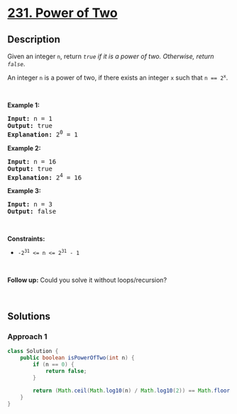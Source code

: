 # [231. Power of Two](https://leetcode.com/problems/power-of-two)

## Description

<p>Given an integer <code>n</code>, return <em><code>true</code> if it is a power of two. Otherwise, return <code>false</code></em>.</p>

<p>An integer <code>n</code> is a power of two, if there exists an integer <code>x</code> such that <code>n == 2<sup>x</sup></code>.</p>
<p>&nbsp;</p>

<p><strong class="example">Example 1:</strong></p>
<pre>
<strong>Input:</strong> n = 1
<strong>Output:</strong> true
<strong>Explanation: </strong>2<sup>0</sup> = 1
</pre>

<p><strong class="example">Example 2:</strong></p>
<pre>
<strong>Input:</strong> n = 16
<strong>Output:</strong> true
<strong>Explanation: </strong>2<sup>4</sup> = 16
</pre>

<p><strong class="example">Example 3:</strong></p>
<pre>
<strong>Input:</strong> n = 3
<strong>Output:</strong> false
</pre>
<p>&nbsp;</p>

<p><strong>Constraints:</strong></p>
<ul>
    <li><code>-2<sup>31</sup> &lt;= n &lt;= 2<sup>31</sup> - 1</code></li>
</ul>
<p>&nbsp;</p>

<strong>Follow up:</strong> Could you solve it without loops/recursion?
<p>&nbsp;</p>

## Solutions

### **Approach 1**

```java
class Solution {
    public boolean isPowerOfTwo(int n) {
        if (n == 0) {
            return false;
        }
        
        return (Math.ceil(Math.log10(n) / Math.log10(2)) == Math.floor(Math.log10(n) / Math.log10(2)));
    }
}
```